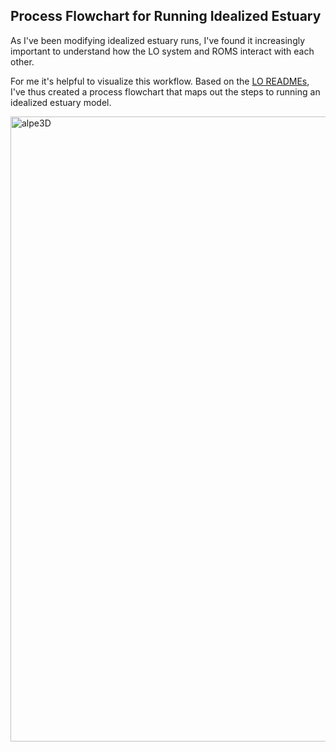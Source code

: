
## Process Flowchart for Running Idealized Estuary

As I've been modifying idealized estuary runs, I've found it increasingly important to understand how the LO system and ROMS interact with each other.

For me it's helpful to visualize this workflow. Based on the [LO READMEs](https://github.com/parkermac/LO/blob/main/notes/analytical_runs.md), I've thus created a process flowchart that maps out the steps to running an idealized estuary model.

<img src="https://user-images.githubusercontent.com/15829099/175830146-caee5095-9cfb-4efc-886a-c5c0f1461505.png" alt="alpe3D" width="1000"/>